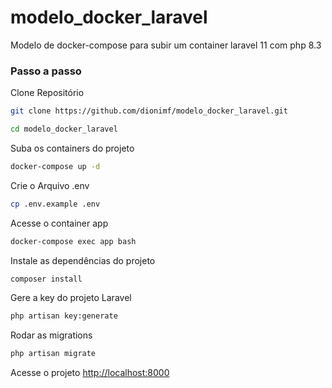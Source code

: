 # modelo_docker_laravel
Modelo de docker-compose para subir um container laravel 11 com php 8.3

### Passo a passo
Clone Repositório
```sh
git clone https://github.com/dionimf/modelo_docker_laravel.git
```
```sh
cd modelo_docker_laravel
```
Suba os containers do projeto
```sh
docker-compose up -d
```


Crie o Arquivo .env
```sh
cp .env.example .env
```

Acesse o container app
```sh
docker-compose exec app bash
```


Instale as dependências do projeto
```sh
composer install
```

Gere a key do projeto Laravel
```sh
php artisan key:generate
```

Rodar as migrations
```sh
php artisan migrate
```

Acesse o projeto
[http://localhost:8000](http://localhost:8000)